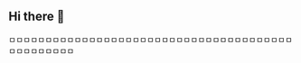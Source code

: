 ## Hi there 👋
<!--
**Do-hoon0115/Do-hoon0115** is a ✨ _special_ ✨ repository because its `README.md` (this file) appears on your GitHub profile.

Here are some ideas to get you started:

- 🔭 I’m currently working on ...학교
- 🌱 I’m currently learning ...코딩
- 👯 I’m looking to collaborate on ...ㅁㄹ
- 🤔 I’m looking for help with ...1
- 💬 Ask me about ...ㅁ
- 📫 How to reach me: ...ㄹ
- 😄 Pronouns: ...ㅁ
- ⚡ Fun fact: ...ㄹ
-->ㅁㅁㅁㅁㅁㅁㅁㅁㅁㅁㅁㅁㅁㅁㅁㅁㅁㅁㅁㅁㅁㅁㅁㅁㅁㅁㅁㅁㅁㅁㅁㅁㅁㅁㅁㅁㅁㅁㅁㅁㅁㅁㅁㅁㅁㅁㅁㅁ
